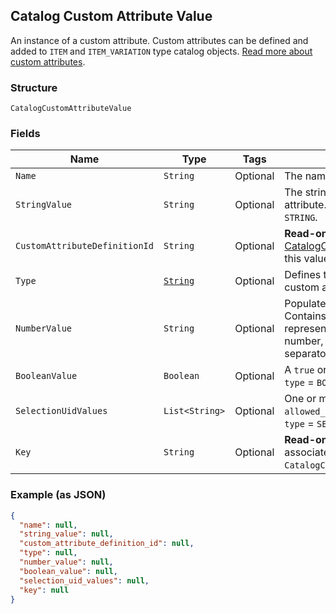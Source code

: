 ## Catalog Custom Attribute Value

An instance of a custom attribute. Custom attributes can be defined and
added to `ITEM` and `ITEM_VARIATION` type catalog objects.
[Read more about custom attributes](https://developer.squareup.com/docs/catalog-api/add-custom-attributes).

### Structure

`CatalogCustomAttributeValue`

### Fields

| Name | Type | Tags | Description |
|  --- | --- | --- | --- |
| `Name` | `String` | Optional | The name of the custom attribute. |
| `StringValue` | `String` | Optional | The string value of the custom attribute.  Populated if `type` = `STRING`. |
| `CustomAttributeDefinitionId` | `String` | Optional | __Read-only.__ The id of the [CatalogCustomAttributeDefinition](#type-CatalogCustomAttributeDefinition) this value belongs to. |
| `Type` | [`String`](/doc/models/catalog-custom-attribute-definition-type.md) | Optional | Defines the possible types for a custom attribute. |
| `NumberValue` | `String` | Optional | Populated if `type` = `NUMBER`. Contains a string<br>representation of a decimal number, using a `.` as the decimal separator. |
| `BooleanValue` | `Boolean` | Optional | A `true` or `false` value. Populated if `type` = `BOOLEAN`. |
| `SelectionUidValues` | `List<String>` | Optional | One or more choices from `allowed_selections`. Populated if `type` = `SELECTION`. |
| `Key` | `String` | Optional | __Read-only.__ A copy of key from the associated `CatalogCustomAttributeDefinition`. |

### Example (as JSON)

```json
{
  "name": null,
  "string_value": null,
  "custom_attribute_definition_id": null,
  "type": null,
  "number_value": null,
  "boolean_value": null,
  "selection_uid_values": null,
  "key": null
}
```

